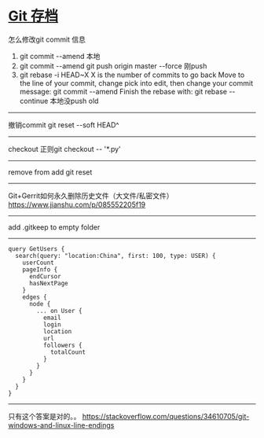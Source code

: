 # [Git 存档](https://github.com/yihong0618/gitblog/issues/86)

怎么修改git commit 信息
1. git commit --amend 本地
2. git commit --amend
git push origin master --force 刚push
3. git rebase -i HEAD~X X is the number of commits to go back
Move to the line of your commit, change pick into edit,
then change your commit message:
git commit --amend
Finish the rebase with:
git rebase --continue 本地没push old

---

撤销commit
git reset --soft HEAD^

---

checkout 正则git checkout -- '*.py'

---

remove from add 
git reset 

---

Git+Gerrit如何永久删除历史文件（大文件/私密文件）
https://www.jianshu.com/p/085552205f19

---

add .gitkeep to empty folder

---

```
query GetUsers {
  search(query: "location:China", first: 100, type: USER) {
    userCount
    pageInfo {
      endCursor
      hasNextPage
    }
    edges {
      node {
        ... on User {
          email
          login
          location
          url
          followers {
            totalCount
          }
        }
      }
    }
  }
}

```

---

只有这个答案是对的。。
https://stackoverflow.com/questions/34610705/git-windows-and-linux-line-endings